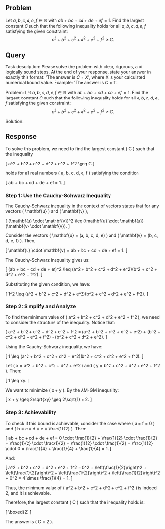## Problem

Let $a, b, c, d, e, f \in \mathbb{R}$ with $ab+bc+cd+de+ef=1$. Find the largest constant $C$ such that the following inequality holds for all $a, b, c, d, e, f$ satisfying the given constraint:
$$
a^2+b^2+c^2+d^2+e^2+f^2 \geq C.
$$

## Query

Task description: Please solve the problem with clear, rigorous, and logically sound steps. At the end of your response, state your answer in exactly this format: 'The answer is $C=X$', where X is your calculated numerical bound value. Example: 'The answer is $C=1$'.

Problem: Let $a, b, c, d, e, f \in \mathbb{R}$ with $ab+bc+cd+de+ef=1$. Find the largest constant $C$ such that the following inequality holds for all $a, b, c, d, e, f$ satisfying the given constraint:
$$
a^2+b^2+c^2+d^2+e^2+f^2 \geq C.
$$

Solution:

## Response

To solve this problem, we need to find the largest constant \( C \) such that the inequality

\[
a^2 + b^2 + c^2 + d^2 + e^2 + f^2 \geq C
\]

holds for all real numbers \( a, b, c, d, e, f \) satisfying the condition

\[
ab + bc + cd + de + ef = 1.
\]

### Step 1: Use the Cauchy-Schwarz Inequality

The Cauchy-Schwarz inequality in the context of vectors states that for any vectors \( \mathbf{u} \) and \( \mathbf{v} \),

\[
(\mathbf{u} \cdot \mathbf{v})^2 \leq (\mathbf{u} \cdot \mathbf{u})(\mathbf{v} \cdot \mathbf{v}).
\]

Consider the vectors \( \mathbf{u} = (a, b, c, d, e) \) and \( \mathbf{v} = (b, c, d, e, f) \). Then,

\[
\mathbf{u} \cdot \mathbf{v} = ab + bc + cd + de + ef = 1.
\]

The Cauchy-Schwarz inequality gives us:

\[
(ab + bc + cd + de + ef)^2 \leq (a^2 + b^2 + c^2 + d^2 + e^2)(b^2 + c^2 + d^2 + e^2 + f^2).
\]

Substituting the given condition, we have:

\[
1^2 \leq (a^2 + b^2 + c^2 + d^2 + e^2)(b^2 + c^2 + d^2 + e^2 + f^2).
\]

### Step 2: Simplify and Analyze

To find the minimum value of \( a^2 + b^2 + c^2 + d^2 + e^2 + f^2 \), we need to consider the structure of the inequality. Notice that:

\[
a^2 + b^2 + c^2 + d^2 + e^2 + f^2 = (a^2 + b^2 + c^2 + d^2 + e^2) + (b^2 + c^2 + d^2 + e^2 + f^2) - (b^2 + c^2 + d^2 + e^2).
\]

Using the Cauchy-Schwarz inequality, we have:

\[
1 \leq (a^2 + b^2 + c^2 + d^2 + e^2)(b^2 + c^2 + d^2 + e^2 + f^2).
\]

Let \( x = a^2 + b^2 + c^2 + d^2 + e^2 \) and \( y = b^2 + c^2 + d^2 + e^2 + f^2 \). Then:

\[
1 \leq xy.
\]

We want to minimize \( x + y \). By the AM-GM inequality:

\[
x + y \geq 2\sqrt{xy} \geq 2\sqrt{1} = 2.
\]

### Step 3: Achievability

To check if this bound is achievable, consider the case where \( a = f = 0 \) and \( b = c = d = e = \frac{1}{2} \). Then:

\[
ab + bc + cd + de + ef = 0 \cdot \frac{1}{2} + \frac{1}{2} \cdot \frac{1}{2} + \frac{1}{2} \cdot \frac{1}{2} + \frac{1}{2} \cdot \frac{1}{2} + \frac{1}{2} \cdot 0 = \frac{1}{4} + \frac{1}{4} + \frac{1}{4} = 1.
\]

And:

\[
a^2 + b^2 + c^2 + d^2 + e^2 + f^2 = 0^2 + \left(\frac{1}{2}\right)^2 + \left(\frac{1}{2}\right)^2 + \left(\frac{1}{2}\right)^2 + \left(\frac{1}{2}\right)^2 + 0^2 = 4 \times \frac{1}{4} = 1.
\]

Thus, the minimum value of \( a^2 + b^2 + c^2 + d^2 + e^2 + f^2 \) is indeed 2, and it is achievable.

Therefore, the largest constant \( C \) such that the inequality holds is:

\[
\boxed{2}
\]

The answer is \( C = 2 \).